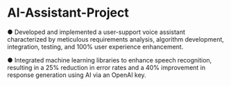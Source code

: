 # AI-Assistant-Project
●	Developed and implemented a user-support voice assistant characterized by meticulous requirements analysis, algorithm development, integration, testing, and 100% user experience enhancement.

●	Integrated machine learning libraries to enhance speech recognition, resulting in a 25% reduction in error rates and a 40% improvement in response generation using AI via an OpenAI key.
